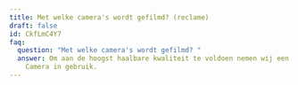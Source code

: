 ```yaml
---
title: Met welke camera's wordt gefilmd? (reclame)
draft: false
id: CkfLmC4Y7
faq:
  question: "Met welke camera's wordt gefilmd? "
  answer: Om aan de hoogst haalbare kwaliteit te voldoen nemen wij een Sony 4K
    Camera in gebruik.
---
```

